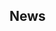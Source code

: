 ## News

<table id="newspage_news" class="newstable"></table>

<script>
    populateNews("newspage_news", null)
</script>
